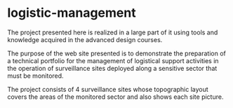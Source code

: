 # logistic-management
The project presented here is realized in a large part of it using tools and knowledge acquired in the advanced design courses.

The purpose of the web site presented is to demonstrate the preparation of a technical portfolio for the management of logistical support activities in the operation of surveillance sites deployed along a sensitive sector that must be monitored.

The project consists of 4 surveillance sites whose topographic layout covers the areas of the monitored sector and also shows each site picture.

